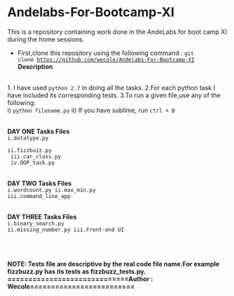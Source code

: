 # Andelabs-For-Bootcamp-XI
This is a repository containing work done in the AndeLabs for boot camp XI during the home sessions.
<br>
- First,clone this repository using the following command : <code>git clone https://github.com/wecole/Andelabs-For-Bootcamp-XI</code><br>
<b>Description</b>
<br>
1. I have used <code>python 2.7</code> in doing all the tasks.
2.For each python task I have included its corresponding tests.
3.To run a given file,use any of the following:<br>
    i) <code>python filename.py</code>
	ii) If you have sublime, run <code>ctrl + B</code>
	<br><br>
	
<b>DAY ONE Tasks Files</b><br>
 <code>i.datatype.py<br>
 ii.fizzbuzz.py<br>
 iii.car_class.py <br>
 iv.OOP_task.py </code>
 <br><br>
 
 <b>DAY TWO Tasks Files</b><br>
  <code>i.wordcount.py
  ii.max_min.py
  iii.command_line_app </code>
 <br><br>
 
 <b>DAY THREE Tasks Files</b><br>
  <code>i.binary_search.py
  ii.missing_number.py
  iii.Front-end UI </code>
  
  <br><br>
  
  <b>NOTE: Tests file are descriptive by the real code file name.For example fizzbuzz.py has its tests as fizzbuzz_tests.py.
  <br>
  =============================Author : Wecole=========================
 